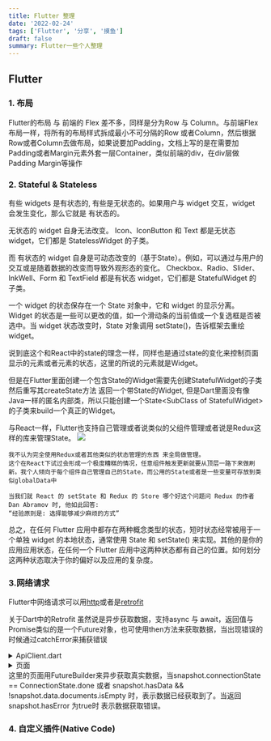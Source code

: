 ```yaml
---
title: Flutter 整理
date: '2022-02-24'
tags: ['Flutter', '分享', '摸鱼']
draft: false
summary: Flutter一些个人整理
---
```




## Flutter
### 1. 布局
Flutter的布局 与 前端的 Flex 差不多，同样是分为Row 与 Column。与前端Flex布局一样，将所有的布局样式拆成最小不可分隔的Row 或者Column，然后根据Row或者Column去做布局，如果说要加Padding，文档上写的是在需要加Padding或者Margin元素外套一层Container，类似前端的div，在div层做Padding Margin等操作

### 2. Stateful & Stateless
有些 widgets 是有状态的, 有些是无状态的。如果用户与 widget 交互，widget 会发生变化，那么它就是 有状态的。

无状态的 widget 自身无法改变。 Icon、IconButton 和 Text 都是无状态 widget，它们都是 StatelessWidget 的子类。

而 有状态的 widget 自身是可动态改变的（基于State）。例如，可以通过与用户的交互或是随着数据的改变而导致外观形态的变化。 Checkbox、Radio、Slider、 InkWell、Form 和 TextField 都是有状态 widget，它们都是 StatefulWidget 的子类。

一个 widget 的状态保存在一个 State 对象中，它和 widget 的显示分离。 Widget 的状态是一些可以更改的值，如一个滑动条的当前值或一个复选框是否被选中。当 widget 状态改变时，State 对象调用 setState()，告诉框架去重绘 widget。

说到底这个和React中的state的理念一样，同样也是通过state的变化来控制页面显示的元素或者元素的状态，这里的所说的元素就是Widget。

但是在Flutter里面创建一个包含State的Widget需要先创建StatefulWidget的子类 然后重写其createState方法 返回一个带State的Widget, 但是Dart里面没有像Java一样的匿名内部类，所以只能创建一个State<SubClass of StatefulWidget\>的子类来build一个真正的Widget。

与React一样，Flutter也支持自己管理或者说类似的父组件管理或者说是Redux这样的库来管理State。
![](https://flutter.cn/assets/images/docs/development/data-and-backend/state-mgmt/ephemeral-vs-app-state.png)
```
我不认为完全使用Redux或者其他类似的状态管理的东西 来全局做管理。
这个在React下试过会形成一个极度糟糕的情况，任意组件触发更新就要从顶层一路下来做刷新。我个人倾向于每个组件自己管理自己的State，而公用的State或者是一些变量可存放到类似globalData中

当我们就 React 的 setState 和 Redux 的 Store 哪个好这个问题问 Redux 的作者 Dan Abramov 时, 他如此回答:
“经验原则是: 选择能够减少麻烦的方式”
```
总之，在任何 Flutter 应用中都存在两种概念类型的状态，短时状态经常被用于一个单独 widget 的本地状态，通常使用 State 和 setState() 来实现。其他的是你的应用应用状态，在任何一个 Flutter 应用中这两种状态都有自己的位置。如何划分这两种状态取决于你的偏好以及应用的复杂度。

### 3.网络请求
Flutter中网络请求可以用[http](https://pub.dev/packages/http)或者是[retrofit](https://pub.dev/packages/retrofit)

关于Dart中的Retrofit 虽然说是异步获取数据，支持async 与 await，返回值与Promise类似的是一个Future对象，也可使用then方法来获取数据，当出现错误的时候通过catchError来捕获错误
<details>
<summary>ApiClient.dart</summary>

```
@RestApi(baseUrl: "http://www.json-generator.com/api/json/get/cffBLmFKeW?")
abstract class RestClient {
  factory RestClient(Dio dio) = _RestClient;
  @POST("/indent={num}")
  Future<Post> getTasks(int num);
}

@JsonSerializable()
class Post{
  String name;
  int age;

  Post({this.name, this.age});

  factory Post.fromJson(Map<String, dynamic> json) =>  _$PostFromJson(json);
  Map<String, dynamic> toJson() => _$PostToJson(this);
}
```
</details>

<details>
<summary>页面</summary>

```
void main() {
  runApp(MyApp());
}

class MyApp extends StatelessWidget {
  @override
  Widget build(BuildContext context) {
    return MaterialApp(
      home: Home(),
    );
  }
}

class Home extends StatefulWidget {
  @override
  _HomeState createState() => _HomeState();
}

class _HomeState extends State<Home> {


  bool pressed = false;

  @override
  Widget build(BuildContext context) {
    return Scaffold(
      appBar: AppBar(
        title: Text("Retrofit Post Call"),
      ),
      body: Center(
        child: Column(
          mainAxisAlignment: MainAxisAlignment.center,
          children: <Widget>[


            RaisedButton(child: Text("Fetch Post"),
                onPressed: () => {setState(() {
                  pressed = true;
                  //fetchData(postNum);
                })}),
            
            Padding(padding: EdgeInsets.all(30)),

            pressed ? _buildBody(context): SizedBox(),

          ],
        ),
      ),
    );
  }
}

FutureBuilder<Post> _buildBody(BuildContext context) {
  final client = RestClient(Dio(BaseOptions(contentType: "application/json")));
  return FutureBuilder<Post>(
    future: client.getTasks(2),
    builder: (context, snapshot) {
      if (snapshot.connectionState == ConnectionState.done) {
        final Post posts = snapshot.data;
        return _buildPosts(context, posts);
      } else {
        return Center(
          child: CircularProgressIndicator(),
        );
      }
    },
  );
}

Widget _buildPosts(BuildContext context, Post posts) {
  return Center(
    child: Column(
        mainAxisAlignment: MainAxisAlignment.center,
        children: <Widget>[

          Text("Name : "+posts.name,style: TextStyle(fontSize: 30),),
          Text("Age : "+posts.age.toString(),style: TextStyle(fontSize: 30),),
        ],
      ),
  );

}
```
</details>
这里的页面用FutureBuilder来异步获取真实数据，当snapshot.connectionState == ConnectionState.done 或者 snapshot.hasData && !snapshot.data.documents.isEmpty 时，表示数据已经获取到了。当返回 snapshot.hasError 为true时 表示数据获取错误。

### 4. 自定义插件(Native Code)

